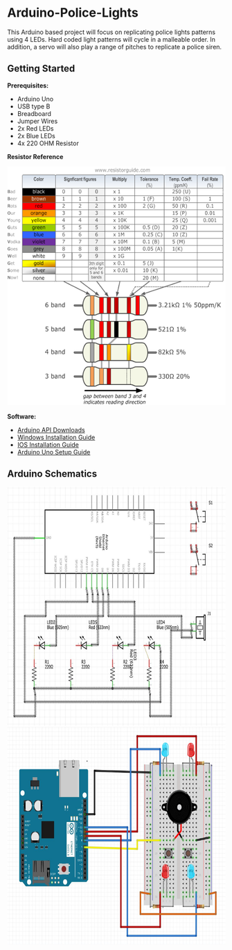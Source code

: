 <!-- By Jordan Adriano-->

# Arduino-Police-Lights

This Arduino based project will focus on replicating police lights patterns using 4 LEDs. Hard coded light patterns will cycle in a malleable order. In addition, a servo will also play a range of pitches to replicate a police siren. 

## Getting Started

 **Prerequisites:**
 
 - Arduino Uno
  - USB type B
  - Breadboard
  - Jumper Wires
  - 2x Red LEDs
  - 2x Blue LEDs
  - 4x 220 OHM Resistor
  
  **Resistor Reference**

 <img src="Repository Images/Resistor-Chart.png" width="700" height="550">
 
 **Software:**
- [Arduino API Downloads](https://www.arduino.cc/en/main/software)
- [Windows Installation Guide](https://www.arduino.cc/en/guide/windows)
- [IOS Installation Guide](https://www.arduino.cc/en/guide/macOSX)
- [Arduino Uno Setup Guide](https://www.arduino.cc/en/Guide/ArduinoUno)

## Arduino Schematics

<img src="Repository Images/Arduido Schematics.JPG" width="800" height="550">

<img src="Repository Images/Arduino Prototype.JPG" width="800" height="500">
